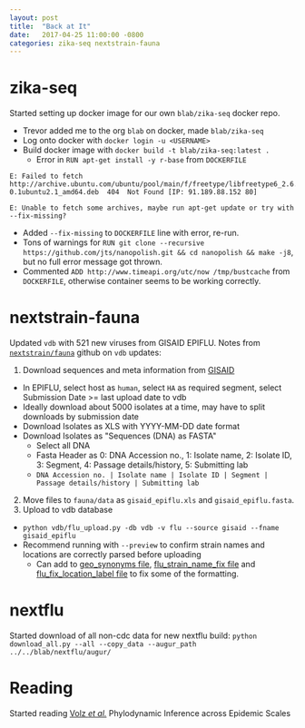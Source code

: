 ```yaml
---
layout: post
title:  "Back at It"
date:   2017-04-25 11:00:00 -0800
categories: zika-seq nextstrain-fauna
---
```


# zika-seq
Started setting up docker image for our own `blab/zika-seq` docker repo.
* Trevor added me to the org `blab` on docker, made `blab/zika-seq`
* Log onto docker with `docker login -u <USERNAME>`
* Build docker image with `docker build -t blab/zika-seq:latest .`
  - Error in `RUN apt-get install -y r-base` from `DOCKERFILE`
```
E: Failed to fetch http://archive.ubuntu.com/ubuntu/pool/main/f/freetype/libfreetype6_2.6.1-0.1ubuntu2.1_amd64.deb  404  Not Found [IP: 91.189.88.152 80]

E: Unable to fetch some archives, maybe run apt-get update or try with --fix-missing?
```
  - Added `--fix-missing` to `DOCKERFILE` line with error, re-run.
  - Tons of warnings for `RUN git clone --recursive https://github.com/jts/nanopolish.git && cd nanopolish && make -j8`, but no full error message got thrown.
  - Commented `ADD http://www.timeapi.org/utc/now /tmp/bustcache` from `DOCKERFILE`, otherwise container seems to be working correctly.
  

# nextstrain-fauna
Updated `vdb` with 521 new viruses from GISAID EPIFLU.
Notes from [`nextstrain/fauna`](https://github.com/nextstrain/fauna/blob/master/FLU.md#upload-documents-to-vdb) github on `vdb` updates:

1. Download sequences and meta information from [GISAID](http://platform.gisaid.org/)
  * In EPIFLU, select host as `human`, select `HA` as required segment, select Submission Date >= last upload date to vdb
  * Ideally download about 5000 isolates at a time, may have to split downloads by submission date
  * Download Isolates as XLS with YYYY-MM-DD date format
  * Download Isolates as "Sequences (DNA) as FASTA"
    * Select all DNA
    * Fasta Header as 0: DNA Accession no., 1: Isolate name, 2: Isolate ID, 3: Segment, 4: Passage details/history, 5: Submitting lab
    * `DNA Accession no. | Isolate name | Isolate ID | Segment | Passage details/history | Submitting lab`
2. Move files to `fauna/data` as `gisaid_epiflu.xls` and `gisaid_epiflu.fasta`.
3. Upload to vdb database
  * `python vdb/flu_upload.py -db vdb -v flu --source gisaid --fname gisaid_epiflu`
  * Recommend running with `--preview` to confirm strain names and locations are correctly parsed before uploading
  	* Can add to [geo_synonyms file](source-data/geo_synonyms.tsv), [flu_strain_name_fix file](source-data/flu_strain_name_fix.tsv) and [flu_fix_location_label file](source-data/flu_fix_location_label.tsv) to fix some of the formatting.

# nextflu
Started download of all non-cdc data for new nextflu build:
`python download_all.py --all --copy_data --augur_path ../../blab/nextflu/augur/`

# Reading
Started reading [Volz _et al._](https://academic.oup.com/mbe/article-lookup/doi/10.1093/molbev/msx077) Phylodynamic Inference across Epidemic Scales
